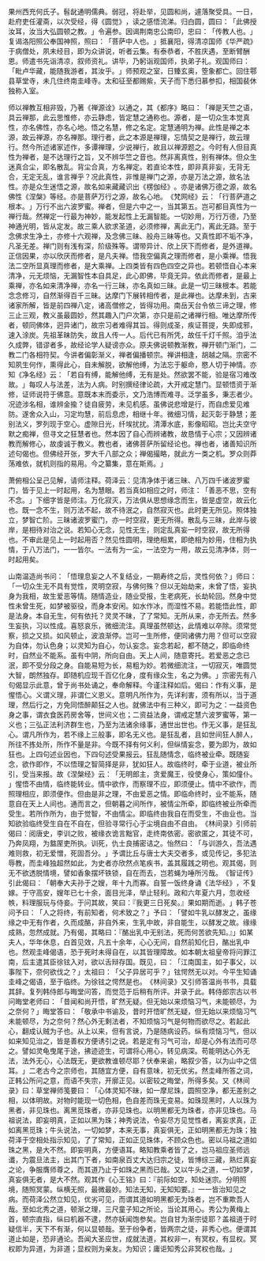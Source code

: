 果州西充何氏子。髫龀通明儒典。弱冠，将赴举，见圆和尚，遽落聚受具。一日，赴府吏任灌斋，以次受经，得《圆觉》​，读之感悟流涕。归白圆，圆曰：​「此佛授汝耳，汝当大弘圆顿之教。​」令遍参。因谒荆南忠公南印，忠曰：​「传教人也。​」复谒洛阳照公奉国神照，照曰：​「菩萨中人也。​」抵襄阳，得清凉国师《华严疏》于病僧处，夙未经目，即为众讲说，听者云集。有泰恭者，不胜庆遇，至断臂酬恩。师遣书先诣清凉，叙师资礼。讲毕，乃躬诣观国师，执弟子礼。观国师曰：​「毗卢华藏，能随我游者，其汝乎。​」师预观之室，日臻玄奥，箜象都亡。回住鄠县草堂寺，未几住终南圭峰寺。太和征至都赐紫，天子而下悉归慕参扣，相国裴休独称入室。

师以禅教互相非毁，乃著《禅源诠》以通之，其《都序》略曰：​「禅是天竺之语，具云禅那，此云思惟修，亦云静虑，皆定慧之通称也。源者，是一切众生本觉真性，亦名佛性，亦名心地。悟之名慧，修之名定。定慧通明为禅。此性是禅之本源，故云禅源，亦名禅那。理行者，此之本源是禅理，忘情契之是禅行，故云理行。然今所述诸家述作，多谭禅理，少说禅行，故且以禅源题之。今时有人但目真性为禅者，是不达理行之旨，又不辨华竺之音也。然非离真性，别有禅体。但众生迷真合尘，即名散乱。背尘合真，方名禅定。若直论本性，即非真非妄，无背无合，无定无乱，谁言禅乎？况此真性，非惟是禅门之源，亦是万法之源，故名法性。亦是众生迷悟之源，故名如来藏藏识出《楞伽经》​。亦是诸佛万德之源，故名佛性《涅槃》等经。亦是菩萨万行之源，故名心地。​《梵网经》云：​「行菩萨道之根本。​」万行不出六波罗蜜。禅者，但是六中之一，当其第五。岂可都目真性为一禅行哉。然禅定一行最为神妙，能发起性上无漏智能。一切妙用，万行万德，乃至神通光明，皆从定发。故三乘人欲求圣道，必须修禅，离此无门，离此无路。至于念佛求生净土，亦修十六观禅，及念佛三昧、般舟三昧等也。又真性即不垢不净，凡圣无差。禅门则有浅有深，阶级殊等。谓带异计、欣上厌下而修者，是外道禅。正信因果，亦以欣厌而修者，是凡夫禅。悟我空偏真之理而修者，是小乘禅。悟我法二空所显真理而修者，是大乘禅。上四类皆有四色四空之异也。若顿悟自心本来清净，元无烦恼，无漏智性本自具足，此心即佛，毕竟无异。依此而修者，是最上乘禅，亦名如来清净禅，亦名一行三昧，亦名真如三昧。此是一切三昧根本。若能念念修习，自然渐得百千三昧。达摩门下展转相传者，是此禅也。达摩未到，古来诸家所解，皆是前四禅八定，诸高僧修之，皆得功用。南岳天台令依三谛之理，修三止三观，教义虽最圆妙，然其趣入门户次第，亦只是前之诸禅行相。唯达摩所传者，顿同佛体，迥异诸门，故宗习者难得其旨。得则成圣，疾证菩提，失即成邪，速入涂炭。先祖革昧防失，故且人传一人。后代已有所凭，故任千灯千照。洎乎法久成弊，错谬者多，故经论学人疑谤亦众。原夫佛说顿教渐教，禅开顿门渐门，二教二门各相符契。今讲者偏彰渐义，禅者偏播顿宗。禅讲相逢，胡越之隔。宗密不知夙生何作，熏得此心，自未解脱，欲解他缚，为法忘于躯命，愍人切于神情。亦知《净名经》云：​「若自有缚，能解他缚，无有是处。然欲罢不能，验是宿习难改故。​」每叹人与法差，法为人病。时别撰经律论疏，大开戒定慧门。显顿悟资于渐修，证师说符于佛意。意既本末而委示，文乃浩博而难寻。泛学虽多，秉志者少。况迹涉名相，谁辨金揄？徒自疲劳，未见机感。虽佛说悲增是行，而自虑爱见难防。遂舍众入山，习定均慧，前后息虑，相继十年。微细习情，起灭彰于静慧；差别法义，罗列现于空心。虚隙日光，纤埃扰扰。清潭水底，影像昭昭。岂比夫空守默之痴禅，但寻文之狂慧者也。然本因了自心而辨诸教，故恳情于心宗；又因辨诸教而解修心，故虔诚于教义。教也者，诸佛菩萨所留经论也。禅也者，诸善知识所述句偈也。但佛经开张，罗大千八部之众；禅偈撮略，就此方一类之机。罗众则莽荡难依，就机则指的易用。今之纂集，意在斯焉。​」

萧俯相公呈己见解，请师注释。荷泽云：见清净体于诸三昧、八万四千诸波罗蜜门，皆于见上一时起用，名为慧眼。若当真如相应之时，师注：​「善恶不思，空有不念。​」下细字皆是师注。万化寂灭，万法俱从思想缘念而生，皆是虚空，故云化也。既一念不生，则万法不起，故不待泯之，自然寂灭也。此时更无所见。照体独立，梦智亡阶。三昧诸波罗蜜门，亦一时空寂，更无所得。散乱与三昧，此岸与彼岸，是相待对治之说。若知心无念，见性无生，则定乱真妄一时空寂，故无所得也。不审此是见上一时起用否？然见性圆明，理绝相累，即绝相为妙用，住相为执情，于八万法门，一一皆尔。一法有为一尘，一法空为一用，故云见清净体，则一时起用矣。

山南温造尚书问：​「悟理息妄之人不复结业，一期寿终之后，灵性何依？​」师曰：​「一切众生无不具有觉性，灵明空寂，与佛何殊？但以无始劫来，未曾了悟，妄执身为我相，故生爱恶等情。随情造业，随业受报，生老病死，长劫轮回。然身中觉性未曾生死，如梦被驱役，而身本安闲。如水作冰，而湿性不易。若能悟此性，即是法身。本自无生，何有依托？灵灵不昧，了了常知。无所从来，亦无所去。然多生妄执，习以性成。喜怒哀乐，微细流注。真理虽然顿达，此情难以卒除。须常觉察，损之又损。如风顿止，波浪渐停。岂可一生所修，便同诸佛力用？但可以空寂为自体，勿认色身；以灵知为自心，勿认妄念。妄念若起，都不随之，即临命终时，自然业不能系。虽有中阴，所向自由。天上人间，随意寄托。若爱恶之念已泯，即不受分段之身。自能易短为长，易粗为妙。若微细流注，一切寂灭，唯圆觉大智，朗然独存。即随机应现千百亿化身，度有缘众生，名之为佛。​」宗密先有八句偈显示此意，曾于尚书处诵之，奉命解释。今谨注释如后。偈曰：作有义事，是惺悟心。义谓义理，非谓仁义恩义。意明凡所作为，先详利害，须有所以，当于道理，然后行之，方免同悟醉颠狂之人也。就佛法中有三种义，即可为之：一益资色身之事，谓衣食医药房舍等，世间义也；二资益法身，谓戒定慧六波罗蜜等，第一义也；三弘正法利济群生也，乃至为法诸余缘事，通世出世也。作无义事，是狂乱心。谓凡所作为，若不缘上三般事，即名无义也。是狂乱者，且如世间狂人醉人，所往不拣处所，所作不量是非。今既不择有何义利，但纵情妄念，要为即为，故如狂也。上四句述业因也，下四句述受果报云。狂乱随情念，临终被业牵。既随妄念，欲作即作，不以悟理之智简择是非，犹如狂人。故临终时，牵于业道，被业所引，受当来报。故《涅槃经》云：​「无明郎主，贪爱魔王，役使身心，策如僮仆。​」惺悟不由情，临终能转业。情中欲作，而察理不应，即须便止。情中不欲作，而照理相应，即须便作。但由是非之理，不由爱恶之情。即临命终时，业不能系，随意自在天上人间也。通而言之，但朝暮之间所作，被情尘所牵，即临终被业所牵而受生。若所作所为，由于觉智，不由情尘。即临终由我自在而受生，不由业也。当知欲验临终受生自在不自在，但验寻常行心于尘境自由不自由。​《林间录》引师前偈曰：阅唐史，李训之败，被缘衣诡言黜官，走终南依密。密欲匿之，其徒不可，乃奔凤翔，为盩厔吏所执。训死，仇士良捕密诘之。怡然曰：​「与训游久，吾法遇难则救，初无爱憎，死固吾分。​」予谓比丘与唐士大夫交者多，或见传记，多犯法辱教，而圭峰独超然如此，为史者亦欣然点笔疾书，盖其履践之明也。观其偈，则无不欲透脱情境，譬如香象摆坏铁锁，自在而去，岂若蝇为唾所污哉。​《智证传》引此偈曰：​「朝奉大夫孙于之嫂，年十九而寡。自誓一饭终身诵《法华经》​，不复嫁。于守高安，嫂年已七十余，面目光泽，举止轻利。政和六年夏六月，忽收经帙，料理服玩与侍妾。于问其故，笑曰：『我更三日死矣。』果如期而逝。​」韩子苍问予曰：​「人之将终，有前知者，何术致之？​」予曰：​「譬如牛乳以酵发之，虽缘缘之中无有作者，久而成酪，非自外来，生乳中故，非自能生，以酵发之故。缘缘成熟，忽然成就。乃有偈，其略曰：『酪出乳中无别法，死而何苦欲先知。』」如某夫人，华年休息，白首见效，凡五十余年，心心无间，自然前知化日，酪出乳中也。然观圭峰偈语，恐于死时未得自在，以其皆理障故。如本朝太祖皇帝将问罪江南，后主遣其臣徐铉入对，欲以舌辩存国。既见，曰：​「江南国主，如子事父，以事陛下，奈何欲伐之？​」太祖曰：​「父子异居可乎？​」铉愕然无以对。今平生知诵圭峰之偈语，至于临终。为徐铉之愕然是也。​《林间录》又引师答温尚书书，具载其辞。复列韩侍郎与晦堂问答，而觉范于后稍有所评。并录于此。韩侍郎宗古以书问晦堂老师曰：​「昔闻和尚开悟，旷然无疑。但无始以来烦恼习气，未能顿尽，为之奈何？​」晦堂答曰：​「敬承中书谕及，昔时开悟旷然无疑，但无始以来烦恼习气未能顿尽，为之奈何？然心外无剩法者，不知烦恼习气是何物而欲尽之。若起此心，翻成认贼为子也。从上以来，但有言说，乃是随病设药。纵有烦恼习气，但以如来知见治之，皆是善权方便诱引之说。若是定有习气可治，却是心外有法而可尽之。譬如灵龟曳尾于途，拂迹迹生，可谓将心用心，转见病深。苟能明达心外无法，法外无心，心法既无，更欲教谁顿尽耶？伏奉来谕，略叙少答，以为山中之信耳。​」二老古今之宗师也，其随宜方便，自有意味，初无优劣。然圭峰所答之词，正韩公所问之意，而语不失宗，开廓正见。以密较之晦堂，所得多矣。又《林间录》曰：草堂禅师笺要曰：​「心体灵知不昧，如一摩尼珠，圆照空净，都无差别之相，以体明故。对物时能现一切色相，色自差而珠无变易。如珠现黑时，人以珠为黑者，非见珠也。离黑觅珠者，亦非见珠也。以明黑都无为珠者，亦非见珠也。马祖说法，即妄明真，正如以黑为珠；神秀说法，令妄尽方见觉性者，离妄求真，正如离黑觅珠；牛头说法，一切如梦，本来无事，真妄俱无，正如明黑都无为珠；独荷泽于空相处指示知见，了了常知，正如正见珠体，不顾众色也。密以马祖之道如珠之黑，是大不然。即妄明真，方便语耳。略知教乘者皆了之，岂马祖应圣师远谶，为震旦法主，出其门下者，如南泉百丈大达归宗之徒，皆博综三藏，熟烂真妄之论，争服膺师尊之，而其道乃止于如珠之黑而已哉。又以牛头之道，一切如梦，真妄俱无者，是大不然。观其作《心王铭》曰：『前际如空，知处迷宗。分明照境，随照冥蒙。纵横无照，最微最妙。知法无知，无知知要。』一一皆治知见之病。而荷泽公然立知见，优劣可见，而谓其道如明黑都无为珠者，岂不重欺吾人哉。至如北秀之道，顿渐之理，三尺童子知之所论，当论其用心。秀公为黄梅上首，顿宗直指，纵曰机器不逮，然亦妖闻饱参矣。岂自甘为渐宗徒耶？盖祖道于时疑信半，天下不有渐，何以显顿哉。至于纷争者，皆两宗之徒，非秀心也。便谓其道止如是，恐非通论。吾闻大圣应世，成就法道，其权非一，有冥权，有显权。冥权即为异道，为非道；显权则为亲友。为知识；庸讵知秀公非冥权也哉。​」
